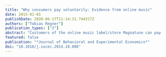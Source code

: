 ```yaml
---
title: "Why consumers pay voluntarily: Evidence from online music"
date: 2015-01-01
publishDate: 2020-06-17T11:14:31.744317Z
authors: ["Tobias Regner"]
publication_types: ["2"]
abstract: "Customers of the online music label/store Magnatune can pay what they want for albums as long as the payment is within a given price range ($5-$18). On average, customers pay significantly more than they have to. We ran an online survey and collected responses from 227 frequent Magnatune customers to gain insights about the underlying motivations to pay more than necessary. We control for individual response- as well as sample selection-bias and find that reciprocity appears to be the major driver for generous voluntary payments. Being inclined to conform to social norms is a positive determinant for payments around the recommended price ($8)."
featured: false
publication: "*Journal of Behavioral and Experimental Economics*"
doi: "10.1016/j.socec.2014.10.006"
---
```


